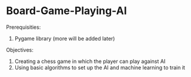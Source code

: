 # Board-Game-Playing-AI

Prerequisities:
1. Pygame library
(more will be added later)

Objectives:
1. Creating a chess game in which the player can play against AI
2. Using basic algorithms to set up the AI and machine learning to train it
